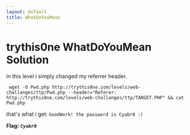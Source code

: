 ```yaml
---
layout: default
title: WhatDoYouMean
---
```


# trythis0ne WhatDoYouMean Solution

in this level i simply changed my referrer header.
```
 wget -O Pwd.php http://trythis0ne.com/levels/web-challanges/ttp/Pwd.php --header="Referer: http://trythis0ne.com/levels/web-challanges/ttp/TARGET.PHP" && cat Pwd.php
```
that's what i get: `GoodWork! the password is Cyabr0 :)`


**Flag:** ***`Cyabr0`***

